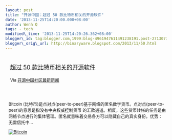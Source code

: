 ```yaml
--- 
layout: post 
title: "开源中国：超过 50 款比特币相关的开源软件" 
date: '2013-11-25T14:20:00.000+08:00' 
author: Wenh Q
tags: - tech
modified\_time: '2013-11-25T14:20:26.362+08:00' 
blogger\_id: tag:blogger.com,1999:blog-4961947611491238191.post-271307307282954417
blogger\_orig\_url: http://binaryware.blogspot.com/2013/11/50.html
---
```

<div style="margin: 10px; padding: 5px;">

<div style="font-size: 18px;">

[超过 50
款比特币相关的开源软件](http://www.oschina.net/project/tag/425/bitcoin)

</div>

<div style="font-size: 13px;">

Via [开源中国社区最新新闻](http://www.oschina.net/?from=rss)

</div>

</div>

<div style="font-size: 13px; padding: 15px 0 10px 10px;">

Bitcoin
(比特币)是点对点(peer-to-peer)基于网络的匿名数字货币。点对点(peer-to-peer)的意思是指没有中央权威控制货币
的汇款通道。相反，这些货币转帐的任务是由网络节点进行的集体管理。匿名就意味着交易各方可以隐藏自己的真实身份。优势：
无需信托中...

[![Bitcoin](http://www.oschina.net/uploads/img/201007/12110721_5Gs7.png)](http://www.oschina.net/p/bitcoin "Bitcoin")

</div>
